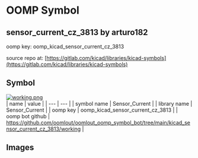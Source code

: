 # OOMP Symbol  
## sensor_current_cz_3813  by arturo182  
  
oomp key: oomp_kicad_sensor_current_cz_3813  
  
source repo at: [https://gitlab.com/kicad/libraries/kicad-symbols](https://gitlab.com/kicad/libraries/kicad-symbols)  
## Symbol  
  
[![working.png](working_600.png)](working.png)  
| name | value | 
| --- | --- | 
| symbol name | Sensor_Current | 
| library name | Sensor_Current | 
| oomp key | oomp_kicad_sensor_current_cz_3813 | 
| oomp bot github | https://github.com/oomlout/oomlout_oomp_symbol_bot/tree/main/kicad_sensor_current_cz_3813/working | 
## Images  
